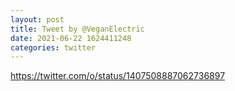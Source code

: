 ```yaml
--- 
layout: post 
title: Tweet by @VeganElectric 
date: 2021-06-22 1624411248 
categories: twitter 
--- 
```

https://twitter.com/o/status/1407508887062736897